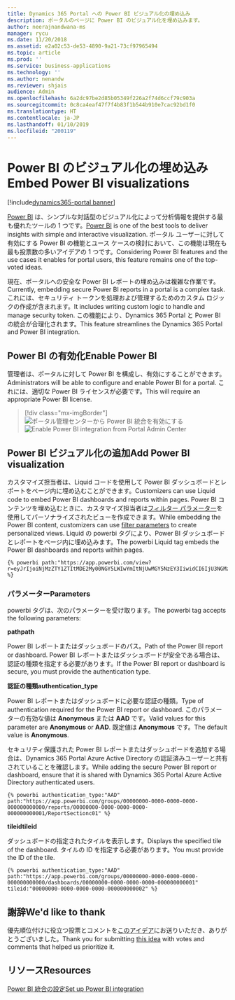 ```yaml
---
title: Dynamics 365 Portal への Power BI ビジュアル化の埋め込み
description: ポータルのページに Power BI のビジュアル化を埋め込みます。
author: neerajnandwana-ms
manager: rycu
ms.date: 11/20/2018
ms.assetid: e2a02c53-de53-4890-9a21-73cf97965494
ms.topic: article
ms.prod: ''
ms.service: business-applications
ms.technology: ''
ms.author: nenandw
ms.reviewer: shjais
audience: Admin
ms.openlocfilehash: 6a2dc97be2d85b05349f226a2f74d6ccf79c903a
ms.sourcegitcommit: 0c8ca4eaf47f7f4b83f1b544b910e7cac92bd1f0
ms.translationtype: HT
ms.contentlocale: ja-JP
ms.lasthandoff: 01/10/2019
ms.locfileid: "200119"
---
```

# <a name="embed-power-bi-visualizations"></a><span data-ttu-id="d09c9-103">Power BI のビジュアル化の埋め込み</span><span class="sxs-lookup"><span data-stu-id="d09c9-103">Embed Power BI visualizations</span></span>

[!include[dynamics365-portal banner](../../includes/dynamics365-portal.md)]

<span data-ttu-id="d09c9-104">[Power BI](https://powerbi.microsoft.com) は、シンプルな対話型のビジュアル化によって分析情報を提供する最も優れたツールの 1 つです。</span><span class="sxs-lookup"><span data-stu-id="d09c9-104">[Power BI](https://powerbi.microsoft.com) is one of the best tools to deliver insights with simple and interactive visualization.</span></span> <span data-ttu-id="d09c9-105">ポータル ユーザーに対して有効にする Power BI の機能とユース ケースの検討において、この機能は現在も最も投票数の多いアイデアの 1 つです。</span><span class="sxs-lookup"><span data-stu-id="d09c9-105">Considering Power BI features and the use cases it enables for portal users, this feature remains one of the top-voted ideas.</span></span>

<span data-ttu-id="d09c9-106">現在、ポータルへの安全な Power BI レポートの埋め込みは複雑な作業です。</span><span class="sxs-lookup"><span data-stu-id="d09c9-106">Currently, embedding secure Power BI reports in a portal is a complex task.</span></span> <span data-ttu-id="d09c9-107">これには、セキュリティ トークンを処理および管理するためのカスタム ロジックの作成が含まれます。</span><span class="sxs-lookup"><span data-stu-id="d09c9-107">It includes writing custom logic to handle and manage security token.</span></span> <span data-ttu-id="d09c9-108">この機能により、Dynamics 365 Portal と Power BI の統合が合理化されます。</span><span class="sxs-lookup"><span data-stu-id="d09c9-108">This feature streamlines the Dynamics 365 Portal and Power BI integration.</span></span> 

## <a name="enable-power-bi"></a><span data-ttu-id="d09c9-109">Power BI の有効化</span><span class="sxs-lookup"><span data-stu-id="d09c9-109">Enable Power BI</span></span>

<span data-ttu-id="d09c9-110">管理者は、ポータルに対して Power BI を構成し、有効にすることができます。</span><span class="sxs-lookup"><span data-stu-id="d09c9-110">Administrators will be able to configure and enable Power BI for a portal.</span></span> <span data-ttu-id="d09c9-111">これには、適切な Power BI ライセンスが必要です。</span><span class="sxs-lookup"><span data-stu-id="d09c9-111">This will require an appropriate Power BI license.</span></span>

>[!div class="mx-imgBorder"]
><span data-ttu-id="d09c9-112">![ポータル管理センターから Power BI 統合を有効にする](media/PBI_Admin_Center_EnablePBI.png "ポータル管理センターから Power BI 統合を有効にする")</span><span class="sxs-lookup"><span data-stu-id="d09c9-112">![Enable Power BI integration from Portal Admin Center](media/PBI_Admin_Center_EnablePBI.png "Enable Power BI integration from Portal Admin Center")</span></span>

## <a name="add-power-bi-visualization"></a><span data-ttu-id="d09c9-113">Power BI ビジュアル化の追加</span><span class="sxs-lookup"><span data-stu-id="d09c9-113">Add Power BI visualization</span></span>

<span data-ttu-id="d09c9-114">カスタマイズ担当者は、Liquid コードを使用して Power BI ダッシュボードとレポートをページ内に埋め込むことができます。</span><span class="sxs-lookup"><span data-stu-id="d09c9-114">Customizers can use Liquid code to embed Power BI dashboards and reports within pages.</span></span> <span data-ttu-id="d09c9-115">Power BI コンテンツを埋め込むときに、カスタマイズ担当者は[フィルター パラメーター](https://docs.microsoft.com/power-bi/service-url-filters)を使用してパーソナライズされたビューを作成できます。</span><span class="sxs-lookup"><span data-stu-id="d09c9-115">While embedding the Power BI content, customizers can use [filter parameters](https://docs.microsoft.com/power-bi/service-url-filters) to create personalized views.</span></span> <span data-ttu-id="d09c9-116">Liquid の powerbi タグにより、Power BI ダッシュボードとレポートをページ内に埋め込みます。</span><span class="sxs-lookup"><span data-stu-id="d09c9-116">The powerbi Liquid tag embeds the Power BI dashboards and reports within pages.</span></span>

```
{% powerbi path:"https://app.powerbi.com/view?r=eyJrIjoiNjMzZTY1ZTItMDE2My00NGY5LWIwYmItNjUwMGY5NzEY3IiwidCI6IjU3NGMzZTU2LTQ5MjQtNDAwNC1hZDFhLWQ4NDI3ZTdkYjI0MSiOjZ9" %}
```

### <a name="parameters"></a><span data-ttu-id="d09c9-117">パラメーター</span><span class="sxs-lookup"><span data-stu-id="d09c9-117">Parameters</span></span>

<span data-ttu-id="d09c9-118">powerbi タグは、次のパラメーターを受け取ります。</span><span class="sxs-lookup"><span data-stu-id="d09c9-118">The powerbi tag accepts the following parameters:</span></span>

<span data-ttu-id="d09c9-119">**path**</span><span class="sxs-lookup"><span data-stu-id="d09c9-119">**path**</span></span>

<span data-ttu-id="d09c9-120">Power BI レポートまたはダッシュボードのパス。</span><span class="sxs-lookup"><span data-stu-id="d09c9-120">Path of the Power BI report or dashboard.</span></span> <span data-ttu-id="d09c9-121">Power BI レポートまたはダッシュボードが安全である場合は、認証の種類を指定する必要があります。</span><span class="sxs-lookup"><span data-stu-id="d09c9-121">If the Power BI report or dashboard is secure, you must provide the authentication type.</span></span>

<span data-ttu-id="d09c9-122">**認証の種類**</span><span class="sxs-lookup"><span data-stu-id="d09c9-122">**authentication_type**</span></span>

<span data-ttu-id="d09c9-123">Power BI レポートまたはダッシュボードに必要な認証の種類。</span><span class="sxs-lookup"><span data-stu-id="d09c9-123">Type of authentication required for the Power BI report or dashboard.</span></span> <span data-ttu-id="d09c9-124">このパラメーターの有効な値は **Anonymous** または **AAD** です。</span><span class="sxs-lookup"><span data-stu-id="d09c9-124">Valid values for this parameter are **Anonymous** or **AAD**.</span></span> <span data-ttu-id="d09c9-125">既定値は **Anonymous** です。</span><span class="sxs-lookup"><span data-stu-id="d09c9-125">The default value is **Anonymous**.</span></span>

<span data-ttu-id="d09c9-126">セキュリティ保護された Power BI レポートまたはダッシュボードを追加する場合は、Dynamics 365 Portal Azure Active Directory の認証済みユーザーと共有されていることを確認します。</span><span class="sxs-lookup"><span data-stu-id="d09c9-126">While adding the secure Power BI report or dashboard, ensure that it is shared with Dynamics 365 Portal Azure Active Directory authenticated users.</span></span> 

```
{% powerbi authentication_type:"AAD" path:"https://app.powerbi.com/groups/00000000-0000-0000-0000-000000000000/reports/00000000-0000-0000-0000-000000000001/ReportSectionc01" %}
```

<span data-ttu-id="d09c9-127">**tileid**</span><span class="sxs-lookup"><span data-stu-id="d09c9-127">**tileid**</span></span>

<span data-ttu-id="d09c9-128">ダッシュボードの指定されたタイルを表示します。</span><span class="sxs-lookup"><span data-stu-id="d09c9-128">Displays the specified tile of the dashboard.</span></span> <span data-ttu-id="d09c9-129">タイルの ID を指定する必要があります。</span><span class="sxs-lookup"><span data-stu-id="d09c9-129">You must provide the ID of the tile.</span></span>

```
{% powerbi authentication_type:"AAD" path:"https://app.powerbi.com/groups/00000000-0000-0000-0000-000000000000/dashboards/00000000-0000-0000-0000-000000000001" tileid:"00000000-0000-0000-0000-000000000002" %}
```




<!--
### Who uses this feature
This feature is intended for end users and customizers. A customizer must configure Power BI in a portal to use this feature.
### License required
For Power BI configuration and content authoring, customers or administrators will need an appropriate Power BI license.
### Setup required
This feature must be configured and enabled in a portal by an administrator. 
## Status
### Development status
Generally available
#### Target timeframe
October 2018
### Availability
Cloud
### Regional availability
This feature will be available globally. 
-->

## <a name="wed-like-to-thank"></a><span data-ttu-id="d09c9-130">謝辞</span><span class="sxs-lookup"><span data-stu-id="d09c9-130">We'd like to thank</span></span>

<span data-ttu-id="d09c9-131">優先順位付けに役立つ投票とコメントを[このアイデア](https://experience.dynamics.com/ideas/idea/?ideaid=76fe3c62-62ea-e611-80c1-00155d460d59)にお送りいただき、ありがとうございました。</span><span class="sxs-lookup"><span data-stu-id="d09c9-131">Thank you for submitting [this idea](https://experience.dynamics.com/ideas/idea/?ideaid=76fe3c62-62ea-e611-80c1-00155d460d59) with votes and comments that helped us prioritize it.</span></span>

## <a name="resources"></a><span data-ttu-id="d09c9-132">リソース</span><span class="sxs-lookup"><span data-stu-id="d09c9-132">Resources</span></span>

[<span data-ttu-id="d09c9-133">Power BI 統合の設定</span><span class="sxs-lookup"><span data-stu-id="d09c9-133">Set up Power BI integration</span></span>](https://docs.microsoft.com/en-us/dynamics365/customer-engagement/portals/set-up-power-bi-integration)

